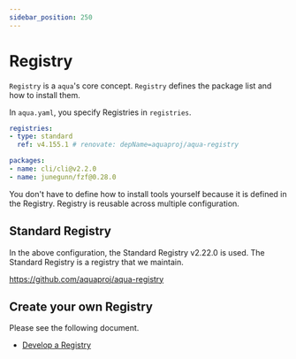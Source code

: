 ```yaml
---
sidebar_position: 250
---
```


# Registry

`Registry` is a `aqua`'s core concept.
`Registry` defines the package list and how to install them.

In `aqua.yaml`, you specify Registries in `registries`.

```yaml
registries:
- type: standard
  ref: v4.155.1 # renovate: depName=aquaproj/aqua-registry

packages:
- name: cli/cli@v2.2.0
- name: junegunn/fzf@0.28.0
```

You don't have to define how to install tools yourself because it is defined in the Registry.
Registry is reusable across multiple configuration.

## Standard Registry

In the above configuration, the Standard Registry v2.22.0 is used.
The Standard Registry is a registry that we maintain.

https://github.com/aquaproj/aqua-registry

## Create your own Registry

Please see the following document.

- [Develop a Registry](/docs/develop-registry/)
